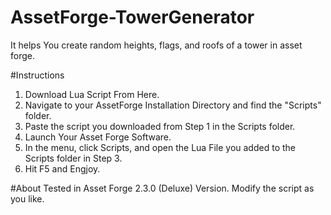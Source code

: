 # AssetForge-TowerGenerator
It helps You create random heights, flags, and roofs of a tower in asset forge.

#Instructions
1. Download Lua Script From Here.
2. Navigate to your AssetForge Installation Directory and find the "Scripts" folder.
3. Paste the script you downloaded from Step 1 in the Scripts folder.
4. Launch Your Asset Forge Software.
5. In the menu, click Scripts, and open the Lua File you added to the Scripts folder in Step 3.
6. Hit F5 and Engjoy.

#About
Tested in Asset Forge 2.3.0 (Deluxe) Version. Modify the script as you like.
